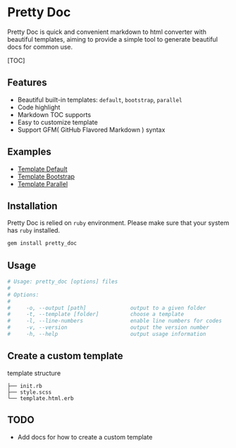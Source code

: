 Pretty Doc
==========

Pretty Doc is quick and convenient markdown to html converter with beautiful templates, aiming to provide a simple tool to generate beautiful docs for common use.

[TOC]

## Features

+ Beautiful built-in templates: `default`, `bootstrap`, `parallel`
+ Code highlight
+ Markdown TOC supports
+ Easy to customize template
+ Support GFM( GitHub Flavored Markdown ) syntax

## Examples

+ [Template Default](https://lyfeyaj.github.io/pretty_doc/examples/default/README.html)
+ [Template Bootstrap](https://lyfeyaj.github.io/pretty_doc/examples/bootstrap/README.html)
+ [Template Parallel](https://lyfeyaj.github.io/pretty_doc/examples/parallel/README.html)

## Installation

Pretty Doc is relied on `ruby` environment. Please make sure that your system has `ruby` installed.

```bash
gem install pretty_doc
```

## Usage

``` bash
# Usage: pretty_doc [options] files
#
# Options:
#
#     -o, --output [path]              output to a given folder
#     -t, --template [folder]          choose a template
#     -l, --line-numbers               enable line numbers for codes
#     -v, --version                    output the version number
#     -h, --help                       output usage information
```

## Create a custom template

template structure

```
├── init.rb
├── style.scss
└── template.html.erb
```

## TODO

+ Add docs for how to create a custom template
